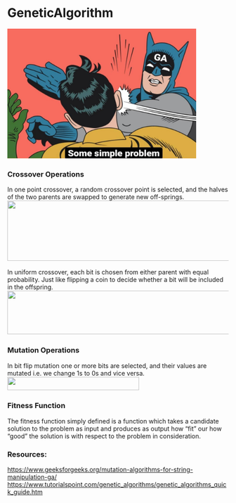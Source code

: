 # GeneticAlgorithm
<img src="/ImageEncryption/images/meme.jpeg" width="430" height="295"><br>

### Crossover Operations
In one point crossover, a random crossover point is selected, and the halves of the two parents are swapped to generate new off-springs.
<img src="https://www.tutorialspoint.com/genetic_algorithms/images/one_point_crossover.jpg" width="600" height="137"><br>

In uniform crossover, each bit is chosen from either parent with equal probability. Just like flipping a coin to decide whether a bit will be included in the offspring.<br>
<img src="https://www.tutorialspoint.com/genetic_algorithms/images/uniform_crossover.jpg" width="600" height="99"><br>

### Mutation Operations
In bit flip mutation one or more bits are selected, and their values are mutated i.e. we change 1s to 0s and vice versa.<br>
<img src="https://media.geeksforgeeks.org/wp-content/uploads/Capture1-22-300x30.png" width="300" height="30"><br>

### Fitness Function
The fitness function simply defined is a function which takes a candidate solution to the problem as input and produces as output how “fit” our how “good” the solution is with respect to the problem in consideration.

### Resources:
https://www.geeksforgeeks.org/mutation-algorithms-for-string-manipulation-ga/
https://www.tutorialspoint.com/genetic_algorithms/genetic_algorithms_quick_guide.htm

